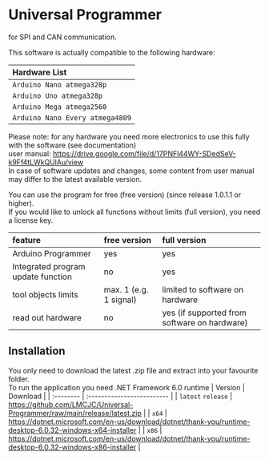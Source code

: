 # Universal Programmer

for SPI and CAN communication.

This software is actually compatible to the following hardware:

| Hardware List |
| :-------- |
| `Arduino Nano atmega328p` |
| `Arduino Uno atmega328p` |
| `Arduino Mega atmega2560` |
| `Arduino Nano Every atmega4809` |

Please note: for any hardware you need more electronics to use this fully with the software (see documentation)\
user manual: https://drive.google.com/file/d/17PNFl44WY-SDedSeV-k9Ff4tLWkQUlAu/view \
In case of software updates and changes, some content from user manual may differ to the latest available version.

You can use the program for free (free version) (since release 1.0.1.1 or higher).\
If you would like to unlock all functions without limits (full version), you need a license key.

feature | free version | full version |
| :-- | :--| :-- |
Arduino Programmer | yes | yes |
Integrated program update function | no | yes |
tool objects limits | max. 1 (e.g. 1 signal) | limited to software on hardware |
read out hardware | no | yes (if supported from software on hardware) |

## Installation

You only need to download the latest .zip file and extract into your favourite folder.\
To run the application you need .NET Framework 6.0 runtime
| Version | Download                |
| :-------- | :------------------------- |
| `latest` `release` | https://github.com/LMCJC/Universal-Programmer/raw/main/release/latest.zip |
| `x64` | https://dotnet.microsoft.com/en-us/download/dotnet/thank-you/runtime-desktop-6.0.32-windows-x64-installer |
| `x86` | https://dotnet.microsoft.com/en-us/download/dotnet/thank-you/runtime-desktop-6.0.32-windows-x86-installer |